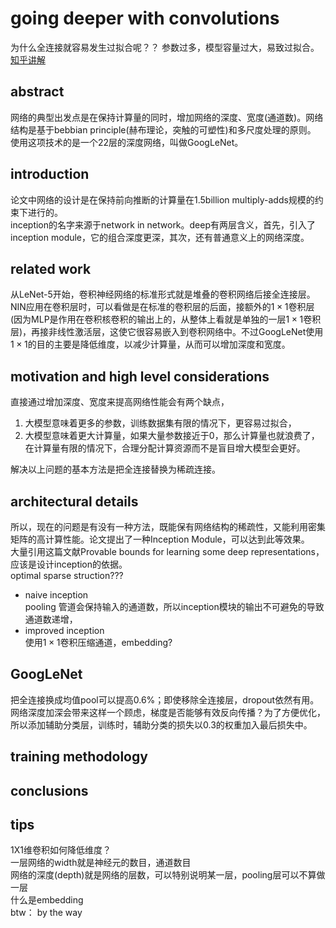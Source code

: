 # going deeper with convolutions
为什么全连接就容易发生过拟合呢？？ 参数过多，模型容量过大，易致过拟合。  
[知乎讲解](https://www.zhihu.com/question/27393324/answer/51075850)

## abstract
网络的典型出发点是在保持计算量的同时，增加网络的深度、宽度(通道数)。网络结构是基于bebbian principle(赫布理论，突触的可塑性)和多尺度处理的原则。  
使用这项技术的是一个22层的深度网络，叫做GoogLeNet。

## introduction
论文中网络的设计是在保持前向推断的计算量在$1.5$billion multiply-adds规模的约束下进行的。    
inception的名字来源于network in network。deep有两层含义，首先，引入了inception module，它的组合深度更深，其次，还有普通意义上的网络深度。

## related work
从LeNet-5开始，卷积神经网络的标准形式就是堆叠的卷积网络后接全连接层。  
NIN应用在卷积层时，可以看做是在标准的卷积层的后面，接额外的$1\times 1$卷积层(因为MLP是作用在卷积核卷积的输出上的，从整体上看就是单独的一层$1\times 1$卷积层)，再接非线性激活层，这使它很容易嵌入到卷积网络中。不过GoogLeNet使用$1\times 1$的目的主要是降低维度，以减少计算量，从而可以增加深度和宽度。

## motivation and high level considerations
直接通过增加深度、宽度来提高网络性能会有两个缺点，
1. 大模型意味着更多的参数，训练数据集有限的情况下，更容易过拟合，
2. 大模型意味着更大计算量，如果大量参数接近于$0$，那么计算量也就浪费了，在计算量有限的情况下，合理分配计算资源而不是盲目增大模型会更好。

解决以上问题的基本方法是把全连接替换为稀疏连接。

## architectural details
所以，现在的问题是有没有一种方法，既能保有网络结构的稀疏性，又能利用密集矩阵的高计算性能。论文提出了一种Inception Module，可以达到此等效果。  
大量引用这篇文献Provable bounds for learning some deep representations，应该是设计inception的依据。  
optimal sparse struction???
- naive inception  
pooling 管道会保持输入的通道数，所以inception模块的输出不可避免的导致通道数递增，
- improved inception  
使用$1\times 1$卷积压缩通道，embedding?

## GoogLeNet
把全连接换成均值pool可以提高$0.6\%$；即使移除全连接层，dropout依然有用。  
网络深度加深会带来这样一个顾虑，梯度是否能够有效反向传播？为了方便优化，所以添加辅助分类层，训练时，辅助分类的损失以$0.3$的权重加入最后损失中。

## training methodology

## conclusions


## tips
1X1维卷积如何降低维度？   
一层网络的width就是神经元的数目，通道数目  
网络的深度(depth)就是网络的层数，可以特别说明某一层，pooling层可以不算做一层  
什么是embedding  
btw： by the way  
